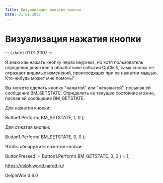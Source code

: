 ```yaml
---
Title: Визуализация нажатия кнопки
Date: 01.01.2007
---
```



Визуализация нажатия кнопки
===========================

::: {.date}
01.01.2007
:::

Я знаю как нажать кнопку через keypress, но хотя пользователь определил
действие в обработчике события OnClick, сама кнопка не отражает видимых
изменений, происходящих при ее нажатии мышью. Кто-нибудь может мне
помочь?

Вы можете сделать кнопку \"нажатой\" или \"ненажатой\", посылая ей
сообщение BM\_SETSTATE. Определить ее текущее состояние можно, послав ей
сообщение BM\_GETSTATE.

Для нажатия кнопки:

Button1.Perform( BM\_SETSTATE, 1, 0 );

Для отжатия кнопки:

Button1.Perform( BM\_SETSTATE, 0, 0 );

Чтобы обнаружить нажатие кнопки:

ButtonPressed := Button1.Perform( BM\_GETSTATE, 0, 0 ) = 1;

<https://delphiworld.narod.ru/>

DelphiWorld 6.0
